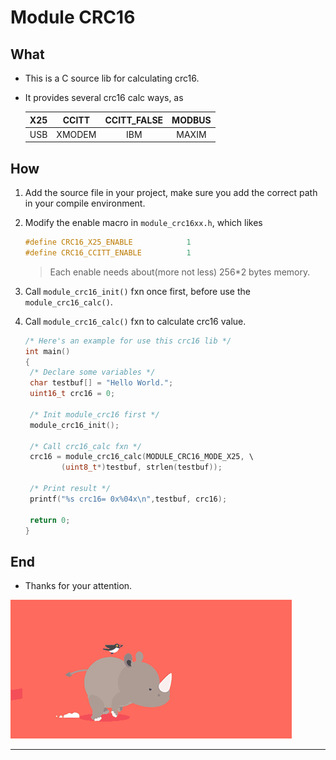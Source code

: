 # Module CRC16

## What

- This is a C source lib for calculating crc16.

- It provides several crc16 calc ways, as

  | X25  | CCITT  | CCITT_FALSE | MODBUS |
  | :--: | :----: | :---------: | :----: |
  | USB  | XMODEM |     IBM     | MAXIM  |

  

## How

1.  Add the source file in your project, make sure you add the correct path in your compile environment.

2. Modify the enable macro in `module_crc16xx.h`, which likes

   ```c
   #define CRC16_X25_ENABLE            1
   #define CRC16_CCITT_ENABLE          1
   ```

   > Each enable needs about(more not less) 256*2 			bytes memory. 

3.  Call  `module_crc16_init()` fxn once first, before use the  `module_crc16_calc()`.

4. Call  `module_crc16_calc()` fxn to calculate crc16 value.

   ```C
   /* Here's an example for use this crc16 lib */
   int main() 
   {
   	/* Declare some variables */
   	char testbuf[] = "Hello World.";
   	uint16_t crc16 = 0;
   	
   	/* Init module_crc16 first */
   	module_crc16_init();
   	
   	/* Call crc16_calc fxn */
   	crc16 = module_crc16_calc(MODULE_CRC16_MODE_X25, \
           (uint8_t*)testbuf, strlen(testbuf));
   	
   	/* Print result */
   	printf("%s crc16= 0x%04x\n",testbuf, crc16);
   		
   	return 0;
   }
   ```

## End

- Thanks for your attention.

![](images/appendix.gif)

---









